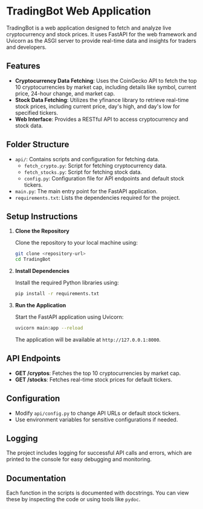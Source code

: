 # TradingBot Web Application

TradingBot is a web application designed to fetch and analyze live cryptocurrency and stock prices. It uses FastAPI for the web framework and Uvicorn as the ASGI server to provide real-time data and insights for traders and developers.

## Features

- **Cryptocurrency Data Fetching**: Uses the CoinGecko API to fetch the top 10 cryptocurrencies by market cap, including details like symbol, current price, 24-hour change, and market cap.
- **Stock Data Fetching**: Utilizes the yfinance library to retrieve real-time stock prices, including current price, day's high, and day's low for specified tickers.
- **Web Interface**: Provides a RESTful API to access cryptocurrency and stock data.

## Folder Structure

- `api/`: Contains scripts and configuration for fetching data.
  - `fetch_crypto.py`: Script for fetching cryptocurrency data.
  - `fetch_stocks.py`: Script for fetching stock data.
  - `config.py`: Configuration file for API endpoints and default stock tickers.
- `main.py`: The main entry point for the FastAPI application.
- `requirements.txt`: Lists the dependencies required for the project.

## Setup Instructions

1. **Clone the Repository**

   Clone the repository to your local machine using:

   ```bash
   git clone <repository-url>
   cd TradingBot
   ```

2. **Install Dependencies**

   Install the required Python libraries using:

   ```bash
   pip install -r requirements.txt
   ```

3. **Run the Application**

   Start the FastAPI application using Uvicorn:

   ```bash
   uvicorn main:app --reload
   ```

   The application will be available at `http://127.0.0.1:8000`.

## API Endpoints

- **GET /cryptos**: Fetches the top 10 cryptocurrencies by market cap.
- **GET /stocks**: Fetches real-time stock prices for default tickers.

## Configuration

- Modify `api/config.py` to change API URLs or default stock tickers.
- Use environment variables for sensitive configurations if needed.

## Logging

The project includes logging for successful API calls and errors, which are printed to the console for easy debugging and monitoring.

## Documentation

Each function in the scripts is documented with docstrings. You can view these by inspecting the code or using tools like `pydoc`.
